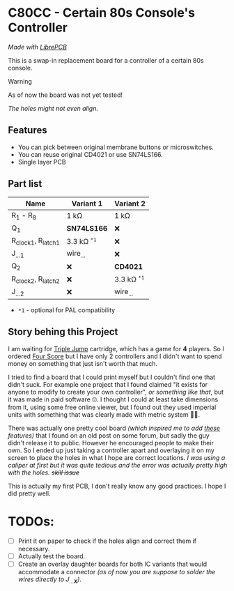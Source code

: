 # C80CC - Certain 80s Console's Controller
_Made with [LibrePCB](https://librepcb.org/)_

This is a swap-in replacement board for a controller of a certain 80s console.

> [!WARNING]
> As of now the board was not yet tested!
> 
> _The holes might not even align._

## Features
 - You can pick between original membrane buttons or microswitches.
 - You can reuse original CD4021 or use SN74LS166.
 - Single layer PCB

## Part list

| Name | Variant 1 | Variant 2
| - | - | - |
| R<sub>1</sub> - R<sub>8</sub> | 1 kΩ | 1 kΩ |
| Q<sub>1</sub> | **SN74LS166** | ❌ |
| R<sub>clock1</sub>, R<sub>latch1</sub> | 3.3 kΩ <sup>`*1`</sup> | ❌ |
| J<sub>...1</sub> | wire<sub>...</sub> | ❌ |
| Q<sub>2</sub> | ❌ | **CD4021** |
| R<sub>clock2</sub>, R<sub>latch2</sub> | ❌ | 3.3 kΩ <sup>`*1`</sup> |
| J<sub>...2</sub> | ❌ | wire<sub>...</sub> |

- `*1` - optional for PAL compatibility

## Story behing this Project
I am waiting for [Triple Jump](https://www.kickstarter.com/projects/morphcat-games/triple-jump-a-platformer-multi-cartridge-for-the-nes) cartridge, which has a game for **4** players. So I ordered [Four Score](https://en.wikipedia.org/wiki/NES_Four_Score) but I have only 2 controllers and I didn't want to spend money on something that just isn't worth that much.

I tried to find a board that I could print myself but I couldn't find one that didn't suck.
For example one project that I found claimed "it exists for anyone to modify to create your own controller", _or something like that_, but it was made in paid software 🙄.
I thought I could at least take dimensions from it, using some free online viewer, but I found out they used imperial units with something that was clearly made with metric system 🤦‍♀️.

There was actually one pretty cool board _(which inspired me to add [these](#features) features)_ that I found on an old post on some forum, but sadly the guy didn't release it to public. However he encouraged people to make their own.
So I ended up just taking a controller apart and overlaying it on my screen to place the holes in what I hope are correct locations.
_I was using a caliper at first but it was quite tedious and the error was actually pretty high with the holes. ~~skill issue~~_

This is actually my first PCB, I don't really know any good practices.
I hope I did pretty well.

# TODOs:
- [ ] Print it on paper to check if the holes align and correct them if necessary.
- [ ] Actually test the board.
- [ ] Create an overlay daughter boards for both IC variants that would accommodate a connector _(as of now you are suppose to solder the wires directly to J<sub>...**X**</sub>)_.